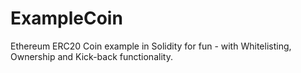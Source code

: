 # ExampleCoin
Ethereum ERC20 Coin example in Solidity for fun - with Whitelisting, Ownership and Kick-back functionality.
